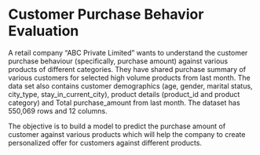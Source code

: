 # Customer Purchase Behavior Evaluation

A retail company “ABC Private Limited” wants to understand the customer purchase behaviour (specifically, purchase amount) against various products of different categories. They have shared purchase summary of various customers for selected high volume products from last month. The data set also contains customer demographics (age, gender, marital status, city_type, stay_in_current_city), product details (product_id and product category) and Total purchase_amount from last month. The dataset has 550,069 rows and 12 columns.

The objective is to build a model to predict the purchase amount of customer against various products which will help the company to create personalized offer for customers against different products.
